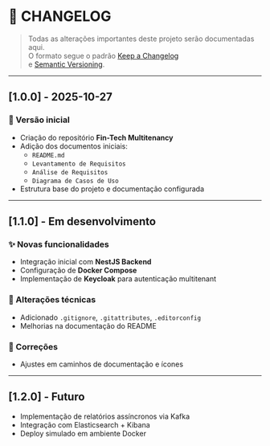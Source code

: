 # 🧾 CHANGELOG

> Todas as alterações importantes deste projeto serão documentadas aqui.  
> O formato segue o padrão [Keep a Changelog](https://keepachangelog.com/pt-BR/1.0.0/)  
> e [Semantic Versioning](https://semver.org/lang/pt-BR/).

---

## [1.0.0] - 2025-10-27
### 🚀 Versão inicial
- Criação do repositório **Fin-Tech Multitenancy**
- Adição dos documentos iniciais:
  - `README.md`
  - `Levantamento de Requisitos`
  - `Análise de Requisitos`
  - `Diagrama de Casos de Uso`
- Estrutura base do projeto e documentação configurada

---

## [1.1.0] - Em desenvolvimento
### ✨ Novas funcionalidades
- Integração inicial com **NestJS Backend**
- Configuração de **Docker Compose**
- Implementação de **Keycloak** para autenticação multitenant

### 🧰 Alterações técnicas
- Adicionado `.gitignore`, `.gitattributes`, `.editorconfig`
- Melhorias na documentação do README

### 🐛 Correções
- Ajustes em caminhos de documentação e ícones

---

## [1.2.0] - Futuro
- Implementação de relatórios assíncronos via Kafka
- Integração com Elasticsearch + Kibana
- Deploy simulado em ambiente Docker
